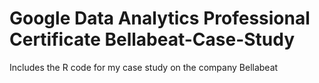 # Google Data Analytics Professional Certificate Bellabeat-Case-Study 
Includes the R code for my case study on the company Bellabeat
